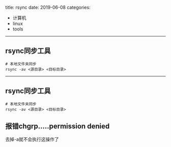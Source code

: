 title: rsync
date: 2019-06-08
categories:
- 计算机
- linux
- tools


---

## rsync同步工具

```
# 本地文件夹同步
rsync -av <源目录> <目标目录>
```


---

## rsync同步工具

```
# 本地文件夹同步
rsync -av <源目录> <目标目录>
```



## 报错chgrp.....permission denied

去掉-a就不会执行这操作了




